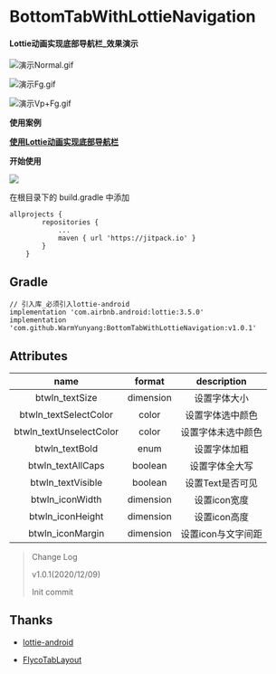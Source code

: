 # BottomTabWithLottieNavigation



#### Lottie动画实现底部导航栏_效果演示

![演示Normal.gif](http://ww1.sinaimg.cn/large/e336ac2fly1glhqt51d0ig20bg0ooqa8.gif)

![演示Fg.gif](http://ww1.sinaimg.cn/large/e336ac2fly1glhqtydovrg20bg0oojyw.gif)

![演示Vp+Fg.gif](http://ww1.sinaimg.cn/large/e336ac2fly1glhqu6oi0yg20bg0oogsw.gif)

**使用案例**

[**使用Lottie动画实现底部导航栏**](https://blog.csdn.net/ShenQiXiaYang/article/details/110930379)



**开始使用**

[![](https://jitpack.io/v/WarmYunyang/BottomTabWithLottieNavigation.svg)](https://jitpack.io/#WarmYunyang/BottomTabWithLottieNavigation)

在根目录下的 build.gradle 中添加

```
allprojects {
		repositories {
			...
			maven { url 'https://jitpack.io' }
		}
	}
```

## Gradle

```
// 引入库_必须引入lottie-android
implementation 'com.airbnb.android:lottie:3.5.0'
implementation 'com.github.WarmYunyang:BottomTabWithLottieNavigation:v1.0.1'
```



## Attributes

|          name           |  format   |    description     |
| :---------------------: | :-------: | :----------------: |
|     btwln_textSize      | dimension |    设置字体大小    |
|  btwln_textSelectColor  |   color   |  设置字体选中颜色  |
| btwln_textUnselectColor |   color   | 设置字体未选中颜色 |
|     btwln_textBold      |   enum    |    设置字体加粗    |
|    btwln_textAllCaps    |  boolean  |   设置字体全大写   |
|    btwln_textVisible    |  boolean  |  设置Text是否可见  |
|     btwln_iconWidth     | dimension |    设置icon宽度    |
|    btwln_iconHeight     | dimension |    设置icon高度    |
|    btwln_iconMargin     | dimension | 设置icon与文字间距 |



> Change Log
>
> v1.0.1(2020/12/09)
>
> Init commit



## Thanks

* [lottie-android](https://github.com/airbnb/lottie-android)

- [FlycoTabLayout](https://github.com/H07000223/FlycoTabLayout)